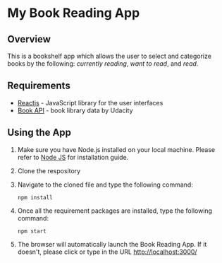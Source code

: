 # My Book Reading App

## Overview
This is a bookshelf app which allows the user to select and categorize books by the following: _currently reading_, _want to read_, and _read_.

## Requirements
* [Reactjs](https://reactjs.org) - JavaScript library for the user interfaces
* [Book API](https://reactnd-books-api.udacity.com) - book library data by Udacity

## Using the App
1. Make sure you have Node.js installed on your local machine. Please refer to [Node JS](https://nodejs.org/en/) for installation guide.
2. Clone the respository
3. Navigate to the cloned file and type the following command:

	`npm install`

4. Once all the requirement packages are installed, type the following command:

	`npm start`

5. The browser will automatically launch the Book Reading App. If it doesn't, please click or type in the URL [http://localhost:3000/](http://localhost:3000/)

